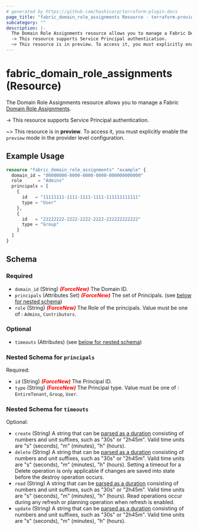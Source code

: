 ```yaml
---
# generated by https://github.com/hashicorp/terraform-plugin-docs
page_title: "fabric_domain_role_assignments Resource - terraform-provider-fabric"
subcategory: ""
description: |-
  The Domain Role Assignments resource allows you to manage a Fabric Domain Role Assignments https://learn.microsoft.com/fabric/governance/domains.
  -> This resource supports Service Principal authentication.
  ~> This resource is in preview. To access it, you must explicitly enable the preview mode in the provider level configuration.
---
```


# fabric_domain_role_assignments (Resource)

The Domain Role Assignments resource allows you to manage a Fabric [Domain Role Assignments](https://learn.microsoft.com/fabric/governance/domains).

-> This resource supports Service Principal authentication.

~> This resource is in **preview**. To access it, you must explicitly enable the `preview` mode in the provider level configuration.

## Example Usage

```terraform
resource "fabric_domain_role_assignments" "example" {
  domain_id = "00000000-0000-0000-0000-000000000000"
  role      = "Admins"
  principals = [
    {
      id   = "11111111-1111-1111-1111-111111111111"
      type = "User"
    },
    {
      id   = "22222222-2222-2222-2222-222222222222"
      type = "Group"
    }
  ]
}
```

<!-- schema generated by tfplugindocs -->
## Schema

### Required

- `domain_id` (String) <i style="color:red;font-weight: bold">(ForceNew)</i> The Domain ID.
- `principals` (Attributes Set) <i style="color:red;font-weight: bold">(ForceNew)</i> The set of Principals. (see [below for nested schema](#nestedatt--principals))
- `role` (String) <i style="color:red;font-weight: bold">(ForceNew)</i> The Role of the principals. Value must be one of : `Admins`, `Contributors`.

### Optional

- `timeouts` (Attributes) (see [below for nested schema](#nestedatt--timeouts))

<a id="nestedatt--principals"></a>

### Nested Schema for `principals`

Required:

- `id` (String) <i style="color:red;font-weight: bold">(ForceNew)</i> The Principal ID.
- `type` (String) <i style="color:red;font-weight: bold">(ForceNew)</i> The Principal type. Value must be one of : `EntireTenant`, `Group`, `User`.

<a id="nestedatt--timeouts"></a>

### Nested Schema for `timeouts`

Optional:

- `create` (String) A string that can be [parsed as a duration](https://pkg.go.dev/time#ParseDuration) consisting of numbers and unit suffixes, such as "30s" or "2h45m". Valid time units are "s" (seconds), "m" (minutes), "h" (hours).
- `delete` (String) A string that can be [parsed as a duration](https://pkg.go.dev/time#ParseDuration) consisting of numbers and unit suffixes, such as "30s" or "2h45m". Valid time units are "s" (seconds), "m" (minutes), "h" (hours). Setting a timeout for a Delete operation is only applicable if changes are saved into state before the destroy operation occurs.
- `read` (String) A string that can be [parsed as a duration](https://pkg.go.dev/time#ParseDuration) consisting of numbers and unit suffixes, such as "30s" or "2h45m". Valid time units are "s" (seconds), "m" (minutes), "h" (hours). Read operations occur during any refresh or planning operation when refresh is enabled.
- `update` (String) A string that can be [parsed as a duration](https://pkg.go.dev/time#ParseDuration) consisting of numbers and unit suffixes, such as "30s" or "2h45m". Valid time units are "s" (seconds), "m" (minutes), "h" (hours).
